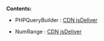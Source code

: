 **Contents:**

- PHPQueryBuilder : [CDN jsDeliver](https://cdn.jsdelivr.net/gh/anshu-krishna/JS-Utilities@1.0/php-query-builder.min.js)

- NumRange : [CDN jsDeliver](https://cdn.jsdelivr.net/gh/anshu-krishna/JS-Utilities@1.0/num-range.min.js)